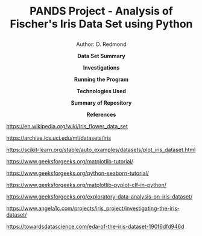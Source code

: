 # <p align="center"> PANDS Project - Analysis of Fischer's Iris Data Set using Python
  <p align="center"> Author: D. Redmond
    
**<p align="center"> Data Set Summary**
  
**<p align="center"> Investigations**
  
**<p align="center"> Running the Program**
  
**<p align="center"> Technologies Used**
  
**<p align="center"> Summary of Repository**

**<p align="center"> References**

https://en.wikipedia.org/wiki/Iris_flower_data_set
  
https://archive.ics.uci.edu/ml/datasets/iris
  
https://scikit-learn.org/stable/auto_examples/datasets/plot_iris_dataset.html
  
https://www.geeksforgeeks.org/matplotlib-tutorial/
  
https://www.geeksforgeeks.org/python-seaborn-tutorial/
  
https://www.geeksforgeeks.org/matplotlib-pyplot-clf-in-python/
  
https://www.geeksforgeeks.org/exploratory-data-analysis-on-iris-dataset/
  
https://www.angela1c.com/projects/iris_project/investigating-the-iris-dataset/
  
https://towardsdatascience.com/eda-of-the-iris-dataset-190f6dfd946d

